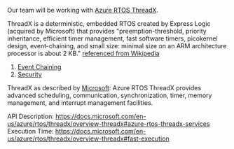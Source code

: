 Our team will be working with [Azure RTOS
ThreadX](https://github.com/azure-rtos/threadx). 

ThreadX is a deterministic, embedded RTOS created by Express Logic (acquired by Microsoft) that provides "preemption-threshold, priority inheritance, efficient timer management, fast software timers, picokernel design, event-chaining, and small size: minimal size on an ARM architecture processor is about 2 KB." [referenced from Wikipedia]( https://en.wikipedia.org/wiki/ThreadX) 

1. [Event Chaining](https://azure.microsoft.com/mediahandler/files/resourcefiles/azure-rtos-event-chaining/Azure%20RTOS_Event%20Chaining.pdf)
2. [Security](https://github.com/azure-rtos/threadx#security)

ThreadX as described by [Microsoft](https://docs.microsoft.com/en-us/azure/rtos/threadx/overview-threadx#azure-rtos-threadx-services): Azure RTOS ThreadX provides advanced scheduling, communication, synchronization, timer, memory management, and interrupt management facilities.

API Description: https://docs.microsoft.com/en-us/azure/rtos/threadx/overview-threadx#azure-rtos-threadx-services 
Execution Time: https://docs.microsoft.com/en-us/azure/rtos/threadx/overview-threadx#fast-execution 

